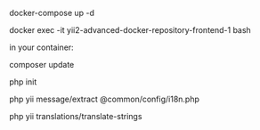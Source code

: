 

docker-compose up -d

docker exec -it yii2-advanced-docker-repository-frontend-1 bash

in your container:

composer update

php init

php yii message/extract @common/config/i18n.php

php yii translations/translate-strings